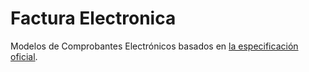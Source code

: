 # Factura Electronica

Modelos de Comprobantes Electrónicos basados en [la especificación oficial](https://www.hacienda.go.cr/ATV/ComprobanteElectronico/docs/esquemas/2016/v4.3/ANEXOS%20Y%20ESTRUCTURAS_V4.3.pdf).
